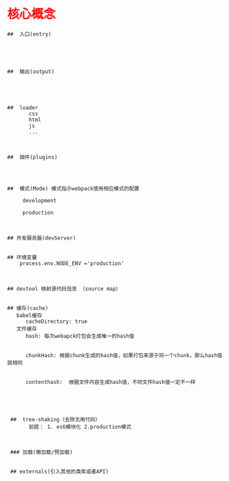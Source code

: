 # <font color=red>核心概念</font> 


    ##  入口(entry)
        
       



    ##  输出(output)
        




    ##  loader
           css 
           html
           js 
           ...



    ##  插件(plugins)




    ##  模式(Mode) 模式指示webpack使用相应模式的配置 
         
         development

         production



    ## 开发服务器(devServer)     


    ## 环境变量
        process.env.NODE_ENV ='production'



    ## devtool 映射源代码信息 （source map）


    ## 缓存(cache)
       babel缓存
          cacheDirectory: true
       文件缓存
          hash: 每次webapck打包会生成唯一的hash值


          chunkHash: 根据chunk生成的hash值，如果打包来源于同一个chunk，那么hash值就相同  


          contenthash:  根据文件内容生成hash值，不同文件hash值一定不一样 





     ##  tree-shaking（去除无用代码）
           前提： 1. es6模块化 2.production模式



     ### 加载(懒加载/预加载)    


     ## externals(引入其他的类库或者API)  










